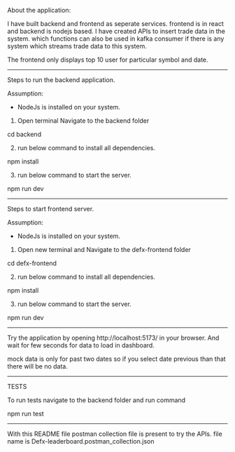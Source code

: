 About the application:

I have built backend and frontend as seperate services. frontend is in react and backend is nodejs based. I have created APIs to insert trade data in the system. which functions can also be used in kafka consumer if there is any system which streams trade data to this system.

The frontend only displays top 10 user for particular symbol and date.




-------------------------------------------------------------------------------------------------



Steps to run the backend application.

Assumption:
- NodeJs is installed on your system.

1. Open terminal Navigate to the backend folder

cd backend

2. run below command to install all dependencies.

npm install

3. run below command to start the server.

npm run dev



-------------------------------------------------------------------------------------------------


Steps to start frontend server.

Assumption:
- NodeJs is installed on your system.

1. Open new terminal and Navigate to the defx-frontend folder

cd defx-frontend

2. run below command to install all dependencies.   

npm install

3. run below command to start the server. 

npm run dev




-----------------------------------------------------------------------------------------------------


Try the application by opening  http://localhost:5173/ in your browser. And wait for few seconds for data to load in dashboard.

mock data is only for past two dates so if you select date previous than that there will be no data.


-----------------------------------------------------------------------------------------------------

TESTS

To run tests navigate to the backend folder and run command

npm run test


-----------------------------------------------------------------------------------------------------
With this README file postman collection file is present to try the APIs. file name is Defx-leaderboard.postman_collection.json